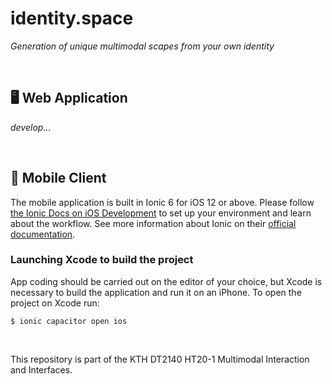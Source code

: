# identity.**space**
*Generation of unique multimodal scapes from your own identity*

<br>

## 🖥 Web Application
*develop…*

<br>

## 📱 Mobile Client
The mobile application is built in Ionic 6 for iOS 12 or above. Please follow [the Ionic Docs on iOS Development](https://ionicframework.com/docs/developing/ios) to set up your environment and learn about the workflow. See more information about Ionic on their [official documentation](https://ionicframework.com/docs).
### Launching Xcode to build the project
App coding should be carried out on the editor of your choice, but Xcode is necessary to build the application and run it on an iPhone. To open the project on Xcode run: 
```
$ ionic capacitor open ios
```

<br>

This repository is part of the KTH DT2140 HT20-1 Multimodal Interaction and Interfaces.
